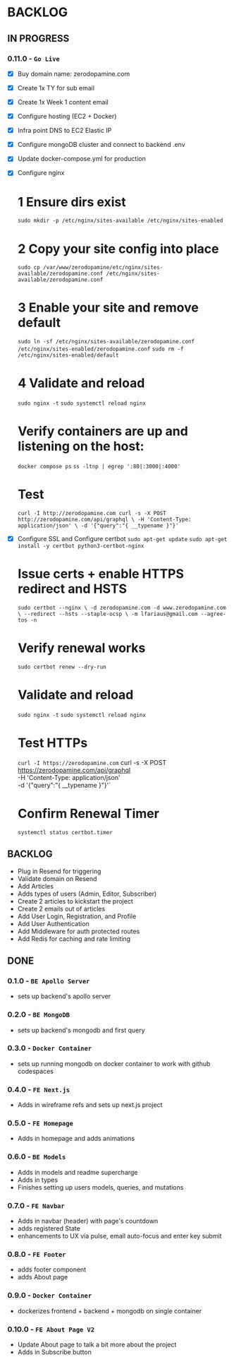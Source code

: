 # BACKLOG

## IN PROGRESS
### **0.11.0** - `Go Live`
- [X] Buy domain name: zerodopamine.com
- [X] Create 1x TY for sub email
- [X] Create 1x Week 1 content email
- [X] Configure hosting (EC2 + Docker)
- [X] Infra point DNS to EC2 Elastic IP
- [X] Configure mongoDB cluster and connect to backend .env
- [X] Update docker-compose.yml for production
- [X] Configure nginx
    # 1 Ensure dirs exist
    `sudo mkdir -p /etc/nginx/sites-available /etc/nginx/sites-enabled`

    # 2 Copy your site config into place
    `sudo cp /var/www/zerodopamine/etc/nginx/sites-available/zerodopamine.conf /etc/nginx/sites-available/zerodopamine.conf`

    # 3 Enable your site and remove default
    `sudo ln -sf /etc/nginx/sites-available/zerodopamine.conf /etc/nginx/sites-enabled/zerodopamine.conf`
    `sudo rm -f /etc/nginx/sites-enabled/default`

    # 4 Validate and reload
    `sudo nginx -t`
    `sudo systemctl reload nginx`

    # Verify containers are up and listening on the host:
    `docker compose ps`
    `ss -ltnp | egrep ':80|:3000|:4000'`

    # Test
    `curl -I http://zerodopamine.com
    curl -s -X POST http://zerodopamine.com/api/graphql \
    -H 'Content-Type: application/json' \
    -d '{"query":"{ __typename }"}'`
- [X] Configure SSL and Configure certbot
    `sudo apt-get update`
    `sudo apt-get install -y certbot python3-certbot-nginx`

    # Issue certs + enable HTTPS redirect and HSTS
    `sudo certbot --nginx \
    -d zerodopamine.com -d www.zerodopamine.com \
    --redirect --hsts --staple-ocsp \
    -m lfariaus@gmail.com --agree-tos -n`

    # Verify renewal works
    `sudo certbot renew --dry-run`

    # Validate and reload
    `sudo nginx -t`
    `sudo systemctl reload nginx`

    # Test HTTPs
    `curl -I https://zerodopamine.com`
    curl -s -X POST https://zerodopamine.com/api/graphql \
    -H 'Content-Type: application/json' \
    -d '{"query":"{ __typename }"}'`

    # Confirm Renewal Timer
    `systemctl status certbot.timer`

## BACKLOG
- Plug in Resend for triggering
- Validate domain on Resend
- Add Articles
- Adds types of users (Admin, Editor, Subscriber)
- Create 2 articles to kickstart the project
- Create 2 emails out of articles
- Add User Login, Registration, and Profile
- Add User Authentication
- Add Middleware for auth protected routes
- Add Redis for caching and rate limiting

## DONE
### **0.1.0** - `BE Apollo Server`
- sets up backend's apollo server

### **0.2.0** - `BE MongoDB`
- sets up backend's mongodb and first query

### **0.3.0** - `Docker Container`
- sets up running mongodb on docker container to work with github codespaces

### **0.4.0** - `FE Next.js`
- Adds in wireframe refs and sets up next.js project

### **0.5.0** - `FE Homepage`
- Adds in homepage and adds animations

### **0.6.0** - `BE Models`
- Adds in models and readme supercharge
- Adds in types
- Finishes setting up users models, queries, and mutations

### **0.7.0** - `FE Navbar`
- Adds in navbar (header) with page's countdown
- adds registered State
- enhancements to UX via pulse, email auto-focus and enter key submit

### **0.8.0** - `FE Footer`
- adds footer component
- adds About page

### **0.9.0** - `Docker Container`
- dockerizes frontend + backend + mongodb on single container

### **0.10.0** - `FE About Page V2`
- Update About page to talk a bit more about the project
- Adds in Subscribe button